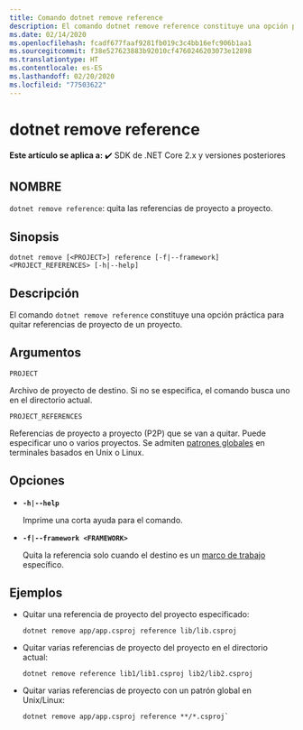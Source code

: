 ```yaml
---
title: Comando dotnet remove reference
description: El comando dotnet remove reference constituye una opción práctica para quitar las referencias entre proyectos.
ms.date: 02/14/2020
ms.openlocfilehash: fcadf677faaf9281fb019c3c4bb16efc906b1aa1
ms.sourcegitcommit: f38e527623883b92010cf4760246203073e12898
ms.translationtype: HT
ms.contentlocale: es-ES
ms.lasthandoff: 02/20/2020
ms.locfileid: "77503622"
---
```

# <a name="dotnet-remove-reference"></a>dotnet remove reference

**Este artículo se aplica a:** ✔️ SDK de .NET Core 2.x y versiones posteriores

## <a name="name"></a>NOMBRE

`dotnet remove reference`: quita las referencias de proyecto a proyecto.

## <a name="synopsis"></a>Sinopsis

```dotnetcli
dotnet remove [<PROJECT>] reference [-f|--framework] <PROJECT_REFERENCES> [-h|--help]
```

## <a name="description"></a>Descripción

El comando `dotnet remove reference` constituye una opción práctica para quitar referencias de proyecto de un proyecto.

## <a name="arguments"></a>Argumentos

`PROJECT`

Archivo de proyecto de destino. Si no se especifica, el comando busca uno en el directorio actual.

`PROJECT_REFERENCES`

Referencias de proyecto a proyecto (P2P) que se van a quitar. Puede especificar uno o varios proyectos. Se admiten [patrones globales](https://en.wikipedia.org/wiki/Glob_(programming)) en terminales basados en Unix o Linux.

## <a name="options"></a>Opciones

- **`-h|--help`**

  Imprime una corta ayuda para el comando.

- **`-f|--framework <FRAMEWORK>`**

  Quita la referencia solo cuando el destino es un [marco de trabajo](../../standard/frameworks.md) específico.

## <a name="examples"></a>Ejemplos

- Quitar una referencia de proyecto del proyecto especificado:

  ```dotnetcli
  dotnet remove app/app.csproj reference lib/lib.csproj
  ```

- Quitar varias referencias de proyecto del proyecto en el directorio actual:

  ```dotnetcli
  dotnet remove reference lib1/lib1.csproj lib2/lib2.csproj
  ```

- Quitar varias referencias de proyecto con un patrón global en Unix/Linux:

  ```dotnetcli
  dotnet remove app/app.csproj reference **/*.csproj`
  ```
